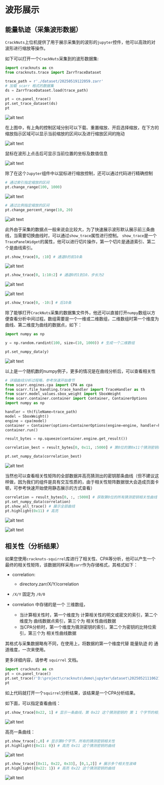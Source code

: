 # 波形展示

## 能量轨迹（采集波形数据）

`CrackNuts`上位机提供了用于展示采集到的波形的`jupyter`控件，他可以高效的对波形进行缩放等操作。

如下可以打开一个`CrackNuts`采集到的波形数据集:

```python
import cracknuts as cn
from cracknuts.trace import ZarrTraceDataset

trace_path = r'./dataset/20250519122059.zarr'
# 加载 scarr 格式的数据集
ds = ZarrTraceDataset.load(trace_path)

pt = cn.panel_trace()
pt.set_trace_dataset(ds)
pt
```

![alt text](.trace-display.assets/1754465795183.png)

在上图中，有上角的控制区域分别可以下载、重置缩放、开启选择缩放，在下方的缩放指示区域可以显示当前缩放的区间以及进行缩放区间的拖动

![alt text](.trace-display.assets/1754465924037.png)

鼠标在波形上点击后可显示当前位置的坐标及数值信息

![alt text](.trace-display.assets/1754466493968.png)

除了在这个`Jupyter`组件中以鼠标进行缩放控制，还可以通过代码进行精确控制

```python
# 通过索引指定缩放的区间
pt.change_range(100, 1000)
```

![alt text](.trace-display.assets/1754466175183.png)

```python
# 通过比例指定缩放的区间
pt.change_percent_range(10, 20)
```

![alt text](.trace-display.assets/1754466237424.png)

此外由于采集的数据点一般来说会比较大，为了快速展示波形默认展示前三条曲线，当需要切换曲线时，可以通过`show_trace`属性进行控制。
`show_trace`是一个`TracePanelWidget`的属性，他可以进行切片操作，第一个切片是通道索引、第二个是曲线索引。

```python
pt.show_trace[0, :10] # 通道0的前10条
```

![alt text](.trace-display.assets/1754466980608.png)

```python
pt.show_trace[0, 1:10:2] # 通道0的1到10，步长为2
```

![alt text](.trace-display.assets/1754467112721.png)


![alt text](.trace-display.assets/1754467354095.png)

```python
pt.show_trace[0, -10:] # 后10条
```

除了能够打开`CrackNuts`采集的数据集文件外，他还可以直接打开`numpy`数组以方便查看分析中间过程。数组需要是一个一维或二维数组，二维数组时第一个维度为曲线、第二维度为曲线的数据点，如下：

```python
import numpy as np

y = np.random.randint(100, size=(10, 1000)) # 生成一个二维数组

pt.set_numpy_data(y)
```

![alt text](.trace-display.assets/1754467525389.png)

以上是一个随机数的numpy例子，更多的情况是在曲线分析后，可以查看相关性

```python
# 详细曲线分析过程略，参考快速开始章节
from scarr.engines.cpa import CPA as cpa
from scarr.file_handling.trace_handler import TraceHandler as th
from scarr.model_values.sbox_weight import SboxWeight
from scarr.container.container import Container, ContainerOptions
import numpy as np

handler = th(fileName=trace_path) 
model = SboxWeight() 
engine = cpa(model)
container = Container(options=ContainerOptions(engine=engine, handler=handler), model_positions = [x for x in range(16)])
container.run()

result_bytes = np.squeeze(container.engine.get_result())

correlation_best = result_bytes[0, 0x11, :5000] # 第0位的第0x11个猜测密钥的相关型

pt.set_numpy_data(correlation_best)
```

![alt text](.trace-display.assets/1754468105957.png)

当然也可以查看相关性矩阵的全部数据并高亮猜测出的密钥那条曲线（但不建议这样做，因为我们的组件是具有交互性质的，由于相关性矩阵数据很大会造成页面卡顿，可参考快速开始使用静态展示的方式查看）

```python
correlation = result_bytes[0, :, :5000] # 获取第0位的所有猜测密钥相关性曲线
pt.set_numpy_data(correlation)
pt.show_all_trace() # 展示全部曲线
pt.highlight(0x11) # 高亮
```

![alt text](.trace-display.assets/1754468364215.png)

![alt text](.trace-display.assets/1754468384917.png)


## 相关性（分析结果）

如果您使用`cracknuts-squirrel`库进行了相关性、CPA等分析，他可以产生一个最终的相关性矩阵，该数据同样采用`zarr`作为存储格式，其格式如下：

- correlation:
  - directory.zarr/X/Y/correlation

- `/X/Y` 固定为 `/0/0`
- correlation 中存储的是一个 三维数组，
  - 当计算相关性时，第一个维度为 计算相关性的明文或密文的索引，第二个维度为 曲线数据点索引，第三个为 相关性曲线数据
  - 当CPA分析时，第一个维度为猜测密钥的索引，第二个为密钥的比特位索引，第三个为 相关性曲线数据

其格式与采集数据略有不同，在使用上，将数据的第一个维度代替 能量轨迹 的 通道维度，一次来使用。

更多详细内容，请参考 `squirrel` 文档。

```python
import cracknuts as cn
pt = cn.panel_trace()
pt.set_trace(r'D:\project\cracknuts\demo\jupyter\dataset\20250521110621(aes)_CPAAnalysis.zarr')
pt
```

如上代码就打开一个`squirrel`分析结果，该结果是一个CPA分析结果。

如下面，可以指定查看曲线：

```python
pt.show_trace[0x22, 1] # 显示一条曲线，第 0x22 这个猜测密钥的 第 1 个字节的相关性曲线(该曲线包含相关性的峰值部分)
```

![alt text](.trace-display.assets/1754991307200.png)

高亮一条曲线：

```python
pt.show_trace[:,0] # 显示第0个字节，所有的猜测密钥相关性
pt.highlight({0x11: 0}) # 高亮 0x11 这个猜测密钥的曲线
```

![alt text](.trace-display.assets/1754991342569.png)

```python
pt.show_trace[[0x11, 0x22, 0x33], [0,1,2]] # 展示多个相关性波峰
pt.highlight({0x22: 1}) # 高亮 0x22 这个猜测密钥的曲线
```

![alt text](.trace-display.assets/1754992152304.png)